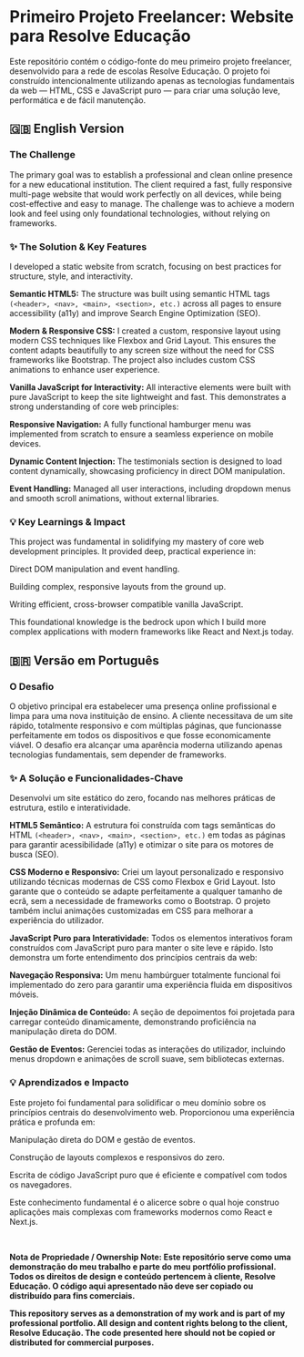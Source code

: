 # Primeiro Projeto Freelancer: Website para Resolve Educação

Este repositório contém o código-fonte do meu primeiro projeto freelancer, desenvolvido para a rede de escolas Resolve Educação. O projeto foi construído intencionalmente utilizando apenas as tecnologias fundamentais da web — HTML, CSS e JavaScript puro — para criar uma solução leve, performática e de fácil manutenção.


## 🇬🇧 English Version

### The Challenge

The primary goal was to establish a professional and clean online presence for a new educational institution. The client required a fast, fully responsive multi-page website that would work perfectly on all devices, while being cost-effective and easy to manage. The challenge was to achieve a modern look and feel using only foundational technologies, without relying on frameworks.

### ✨ The Solution & Key Features

I developed a static website from scratch, focusing on best practices for structure, style, and interactivity.

**Semantic HTML5:** The structure was built using semantic HTML tags ```(<header>, <nav>, <main>, <section>, etc.)``` across all pages to ensure accessibility (a11y) and improve Search Engine Optimization (SEO).

**Modern & Responsive CSS:** I created a custom, responsive layout using modern CSS techniques like Flexbox and Grid Layout. This ensures the content adapts beautifully to any screen size without the need for CSS frameworks like Bootstrap. The project also includes custom CSS animations to enhance user experience.

**Vanilla JavaScript for Interactivity:** All interactive elements were built with pure JavaScript to keep the site lightweight and fast. This demonstrates a strong understanding of core web principles:

**Responsive Navigation:** A fully functional hamburger menu was implemented from scratch to ensure a seamless experience on mobile devices.

**Dynamic Content Injection:** The testimonials section is designed to load content dynamically, showcasing proficiency in direct DOM manipulation.

**Event Handling:** Managed all user interactions, including dropdown menus and smooth scroll animations, without external libraries.

### 💡 Key Learnings & Impact

This project was fundamental in solidifying my mastery of core web development principles. It provided deep, practical experience in:

Direct DOM manipulation and event handling.

Building complex, responsive layouts from the ground up.

Writing efficient, cross-browser compatible vanilla JavaScript.

This foundational knowledge is the bedrock upon which I build more complex applications with modern frameworks like React and Next.js today.

## 🇧🇷 Versão em Português

### O Desafio

O objetivo principal era estabelecer uma presença online profissional e limpa para uma nova instituição de ensino. A cliente necessitava de um site rápido, totalmente responsivo e com múltiplas páginas, que funcionasse perfeitamente em todos os dispositivos e que fosse economicamente viável. O desafio era alcançar uma aparência moderna utilizando apenas tecnologias fundamentais, sem depender de frameworks.

### ✨ A Solução e Funcionalidades-Chave

Desenvolvi um site estático do zero, focando nas melhores práticas de estrutura, estilo e interatividade.

**HTML5 Semântico:** A estrutura foi construída com tags semânticas do HTML ```(<header>, <nav>, <main>, <section>, etc.)``` em todas as páginas para garantir acessibilidade (a11y) e otimizar o site para os motores de busca (SEO).

**CSS Moderno e Responsivo:** Criei um layout personalizado e responsivo utilizando técnicas modernas de CSS como Flexbox e Grid Layout. Isto garante que o conteúdo se adapte perfeitamente a qualquer tamanho de ecrã, sem a necessidade de frameworks como o Bootstrap. O projeto também inclui animações customizadas em CSS para melhorar a experiência do utilizador.

**JavaScript Puro para Interatividade:** Todos os elementos interativos foram construídos com JavaScript puro para manter o site leve e rápido. Isto demonstra um forte entendimento dos princípios centrais da web:

**Navegação Responsiva:** Um menu hambúrguer totalmente funcional foi implementado do zero para garantir uma experiência fluida em dispositivos móveis.

**Injeção Dinâmica de Conteúdo:** A seção de depoimentos foi projetada para carregar conteúdo dinamicamente, demonstrando proficiência na manipulação direta do DOM.

**Gestão de Eventos:** Gerenciei todas as interações do utilizador, incluindo menus dropdown e animações de scroll suave, sem bibliotecas externas.

### 💡 Aprendizados e Impacto

Este projeto foi fundamental para solidificar o meu domínio sobre os princípios centrais do desenvolvimento web. Proporcionou uma experiência prática e profunda em:

Manipulação direta do DOM e gestão de eventos.

Construção de layouts complexos e responsivos do zero.

Escrita de código JavaScript puro que é eficiente e compatível com todos os navegadores.

Este conhecimento fundamental é o alicerce sobre o qual hoje construo aplicações mais complexas com frameworks modernos como React e Next.js.

<br>

**Nota de Propriedade / Ownership Note:
Este repositório serve como uma demonstração do meu trabalho e parte do meu portfólio profissional. Todos os direitos de design e conteúdo pertencem à cliente, Resolve Educação. O código aqui apresentado não deve ser copiado ou distribuído para fins comerciais.**

**This repository serves as a demonstration of my work and is part of my professional portfolio. All design and content rights belong to the client, Resolve Educação. The code presented here should not be copied or distributed for commercial purposes.**

